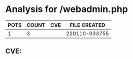 # Analysis for /webadmin.php
| POTS | COUNT | CVE | FILE CREATED |
|---|---|---|---|
| 1 | 3 | | 220110-033755 |

## CVE: 